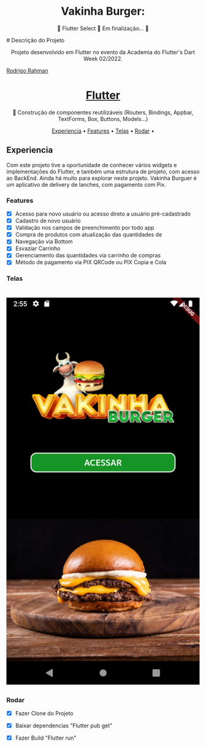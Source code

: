 

<h1 align="center">Vakinha Burger: </h1>
<p align="center">🚧  Flutter Select 🚀 Em finalização...  🚧</p>
# Descrição do Projeto
<p align="center">Projeto desenvolvido em Flutter no evento da Academia do Flutter's Dart Week 02/2022.</p>
<a href="http://academiadoflutter.com.br//">Rodrigo Rahman</a>
 </p>
<h1 align="center">
    <a href="https://pub.dev/"> Flutter</a></h1>
	<p align="center">🚀 Construção de componentes reutilizáveis (Routers, Bindings, Appbar, TextForms, Box, Buttons, Models...)</p>
	
	 
<p align="center">
</h4>
 <a href="#Experiencia">Experiencia</a> •
 <a href="#Features">Features</a> •
 <a href="#Telas">Telas</a> •  
 <a href="#Rodar">Rodar</a> • 
</p>

## Experiencia
Com este projeto tive a oportunidade de conhecer vários widgets e implementações do Flutter, e também uma estrutura de projeto, com acesso ao BackEnd.
Ainda há muito para explorar neste projeto.
Vakinha Burguer é um aplicativo de delivery de lanches, com pagamento com Pix.

### Features
- [x] Acesso para novo usuário ou acesso direto a usuário pré-cadastrado
- [x] Cadastro de novo usuário
- [x] Validação nos campos de preenchimento por todo app
- [x] Compra de produtos com atualização das quantidades de
- [x] Navegação via Bottom
- [x] Esvaziar Carrinho
- [x] Gerenciamento das quantidades via carrinho de compras
- [x] Método de pagamento via PIX QRCode ou PIX Copia e Cola

### Telas
<h1 align="center">
  <img alt="Acessar" title="#Acessar" src="./assets/images/acessar.png" />
</h1>

### Rodar
- [x] Fazer Clone do Projeto
- [x] Baixar dependencias "Flutter pub get"
- [x] Fazer Build "Flutter run"





